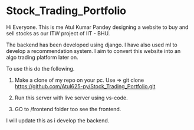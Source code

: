 # Stock_Trading_Portfolio

Hi Everyone. This is me Atul Kumar Pandey
designing a website to buy and sell stocks 
as our ITW project of IIT - BHU.

The backend has been developed using django.
I have also used ml to develop a recommendation
system. I aim to convert this website into 
an algo trading platform later on.

To use this do the following.

1. Make a clone of my repo on your pc.
Use => git clone https://github.com/Atul625-py/Stock_Trading_Portfolio.git

2. Run this server with live server using vs-code.
3. GO to /frontend folder too see the frontend.

I will update this as i develop the backend.